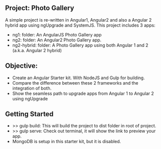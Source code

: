 ## Project: Photo Gallery

A simple project is re-written in Angular1, Angular2 and also a Angular 2 hybrid app using ngUpgrade and SystemJS. This project includes 3 apps: 

<ul>
    <li>ng1: folder: An AngularJS Photo Gallery app</li>
    <li>ng2: folder: An Angular2 Photo Gallery app.</li>
    <li>ng2-hybrid: folder: A Photo Gallery app using both Angular 1 and 2 (a.k.a. Angular 2 hybrid)</li>
</ul>

## Objective:
<ul>
    <li>Create an Angular Starter kit. With NodeJS and Gulp for building.</li>
    <li>Compare the difference between these 2 frameworks and the integration of both.</li>
    <li>Show the seamless path to upgrade apps from Angular 1 to Angular 2 using ngUpgrade</li>
</ul>

## Getting Started

<ul>
<li>>> gulp build: This will build the project to dist folder in root of project.</li>
<li>>> gulp serve: Check out terminal, it will show the link to preview your app.</li>
<li>MongoDB is setup in this starter kit, but it is disabled.</li>
</ul>